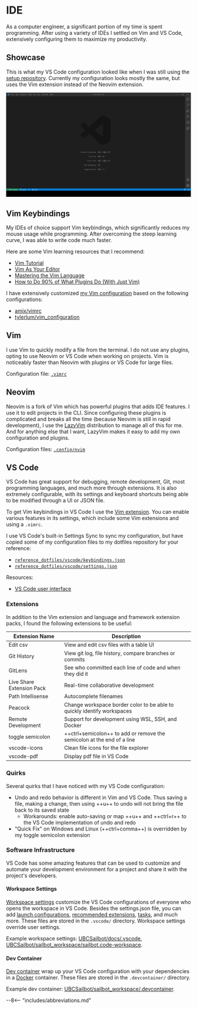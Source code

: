 # IDE

As a computer engineer, a significant portion of my time is spent programming. After using a variety of IDEs
I settled on Vim and VS Code, extensively configuring them to maximize my productivity.

## Showcase

This is what my VS Code configuration looked like when I was still using the [setup repository](https://github.com/patrick-5546/setup).
Currently my configuration looks mostly the same, but uses the Vim extension instead of the Neovim extension.

![IDE Demo](../assets/ide_demo.gif)

## Vim Keybindings

My IDEs of choice support Vim keybindings, which significantly reduces my mouse usage while programming.
After overcoming the steep learning curve, I was able to write code much faster.

Here are some Vim learning resources that I recommend:

- [Vim Tutorial](https://www.youtube.com/watch?v=IiwGbcd8S7I&t=1s)
- [Vim As Your Editor](https://www.youtube.com/watch?v=H3o4l4GVLW0&list=PLm323Lc7iSW_wuxqmKx_xxNtJC_hJbQ7R)
- [Mastering the Vim Language](https://www.youtube.com/watch?v=wlR5gYd6um0)
- [How to Do 90% of What Plugins Do (With Just Vim)](https://www.youtube.com/watch?v=XA2WjJbmmoM&t=734s)

I have extensively customized [my Vim configuration](https://github.com/patrick-5546/dotfiles/blob/main/dot_vimrc)
based on the following configurations:

- [amix/vimrc](https://github.com/amix/vimrc)
- [tylerlum/vim_configuration](https://github.com/tylerlum/vim_configuration)

## Vim

I use Vim to quickly modify a file from the terminal. I do not use any plugins, opting to use Neovim or VS Code when working on projects.
Vim is noticeably faster than Neovim with plugins or VS Code for large files.

Configuration file: [`.vimrc`](https://github.com/patrick-5546/dotfiles/blob/main/dot_vimrc)

## Neovim

Neovim is a fork of Vim which has powerful plugins that adds IDE features. I use it to edit projects in the CLI.
Since configuring these plugins is complicated and breaks all the time (because Neovim is still in rapid development),
I use the [LazyVim](https://github.com/LazyVim/LazyVim) distribution to manage all of this for me.
And for anything else that I want, LazyVim makes it easy to add my own configuration and plugins.

Configuration files: [`.config/nvim`](https://github.com/patrick-5546/dotfiles/tree/main/dot_config/nvim)

## VS Code

VS Code has great support for debugging, remote development, Git, most programming languages, and much more through extensions.
It is also extremely configurable, with its settings and keyboard shortcuts being able to be modified through a UI or JSON file.

To get Vim keybindings in VS Code I use the [Vim extension](https://marketplace.visualstudio.com/items?itemName=vscodevim.vim).
You can enable various features in its settings, which include some Vim extensions and using a `.vimrc`.

I use VS Code's built-in Settings Sync to sync my configuration, but have copied some of my configuration files to my dotfiles repository for your reference:

- [`reference_dotfiles/vscode/keybindings.json`](https://github.com/patrick-5546/dotfiles/blob/main/reference_dotfiles/vscode/keybindings.json)
- [`reference_dotfiles/vscode/settings.json`](https://github.com/patrick-5546/dotfiles/blob/main/reference_dotfiles/vscode/settings.json)

Resources:

- [VS Code user interface](https://code.visualstudio.com/docs/getstarted/userinterface)

### Extensions

In addition to the Vim extension and language and framework extension packs, I found the following extensions to be useful:

| Extension Name | Description |
| ----------- | ------------------------------------ |
| Edit csv | View and edit csv files with a table UI |
| Git History | View git log, file history, compare branches or commits |
| GitLens | See who committed each line of code and when they did it |
| Live Share Extension Pack | Real-time collaborative development |
| Path Intellisense | Autocomplete filenames |
| Peacock | Change workspace border color to be able to quickly identify workspaces |
| Remote Development | Support for development using WSL, SSH, and Docker |
| toggle semicolon | ++ctrl+semicolon++ to add or remove the semicolon at the end of a line |
| vscode-icons | Clean file icons for the file explorer |
| vscode-pdf | Display pdf file in VS Code |

### Quirks

Several quirks that I have noticed with my VS Code configuration:

- Undo and redo behavior is different in Vim and VS Code. Thus saving a file, making a change, then using ++u++ to undo will not bring the file back to its saved state
    - Workarounds: enable auto-saving or map ++u++ and ++ctrl+r++ to the VS Code implementation of undo and redo
- "Quick Fix" on Windows and Linux (++ctrl+comma++) is overridden by my toggle semicolon extension

### Software Infrastructure

VS Code has some amazing features that can be used to customize and automate your development environment for a project and share it with the project's developers.

#### Workspace Settings

[Workspace settings](https://code.visualstudio.com/docs/getstarted/settings#_workspace-settings)
customize the VS Code configurations of everyone who opens the workspace in VS Code.
Besides the settings.json file, you can add [launch configurations](https://code.visualstudio.com/docs/editor/debugging#_launch-configurations),
[recommended extensions](https://code.visualstudio.com/docs/editor/extension-marketplace#_workspace-recommended-extensions),
[tasks](https://code.visualstudio.com/docs/editor/tasks), and much more.
These files are stored in the `.vscode/` directory. Workspace settings override user settings.

Example workspace settings: [UBCSailbot/docs/.vscode](https://github.com/UBCSailbot/docs/tree/main/.vscode),
[UBCSailbot/sailbot_workspace/sailbot.code-workspace](https://github.com/UBCSailbot/sailbot_workspace/blob/main/sailbot.code-workspace).

#### Dev Container

[Dev container](https://code.visualstudio.com/docs/remote/containers)
wrap up your VS Code configuration with your dependencies in a [Docker](https://docs.docker.com/get-started/overview/) container.
These files are stored in the `.devcontainer/` directory.

Example dev container: [UBCSailbot/sailbot_workspace/.devcontainer](https://github.com/UBCSailbot/sailbot_workspace/tree/main/.devcontainer).

--8<-- "includes/abbreviations.md"
